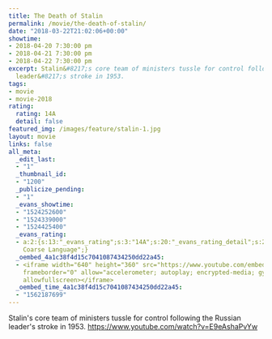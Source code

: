 ```yaml
---
title: The Death of Stalin
permalink: /movie/the-death-of-stalin/
date: "2018-03-22T21:02:06+00:00"
showtime:
- 2018-04-20 7:30:00 pm
- 2018-04-21 7:30:00 pm
- 2018-04-22 7:30:00 pm
excerpt: Stalin&#8217;s core team of ministers tussle for control following the Russian
  leader&#8217;s stroke in 1953.
tags:
- movie
- movie-2018
rating:
  rating: 14A
  detail: false
featured_img: /images/feature/stalin-1.jpg
layout: movie
links: false
all_meta:
  _edit_last:
  - "1"
  _thumbnail_id:
  - "1200"
  _publicize_pending:
  - "1"
  _evans_showtime:
  - "1524252600"
  - "1524339000"
  - "1524425400"
  _evans_rating:
  - a:2:{s:13:"_evans_rating";s:3:"14A";s:20:"_evans_rating_detail";s:25:"Violence,
    Coarse Language";}
  _oembed_4a1c38f4d15c7041087434250dd22a45:
  - <iframe width="640" height="360" src="https://www.youtube.com/embed/E9eAshaPvYw?feature=oembed"
    frameborder="0" allow="accelerometer; autoplay; encrypted-media; gyroscope; picture-in-picture"
    allowfullscreen></iframe>
  _oembed_time_4a1c38f4d15c7041087434250dd22a45:
  - "1562187699"
---
```


Stalin's core team of ministers tussle for control following the Russian leader's stroke in 1953. https://www.youtube.com/watch?v=E9eAshaPvYw
